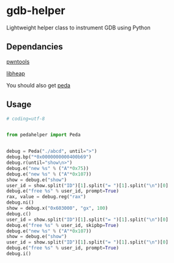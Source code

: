 # gdb-helper
Lightweight helper class to instrument GDB using Python


## Dependancies
[pwntools](https://github.com/Gallopsled/pwntools)

[libheap](https://github.com/cloudburst/libheap)


You should also get [peda](https://github.com/longld/peda)


## Usage
```python
# coding=utf-8


from pedahelper import Peda


debug = Peda("./abcd", until=">")
debug.bp("*0x0000000000400b69")
debug.r(until="show\n>")
debug.e("new %s" % ("A"*0x75))
debug.e("new %s" % ("A"*0x107))
show = debug.e("show")
user_id = show.split("ID")[1].split("= ")[1].split("\n")[0]
debug.e("free %s" % user_id, prompt=True)
rax, value = debug.reg("rax")
debug.ni()
show = debug.x("0x603000", "gx", 100)
debug.c()
user_id = show.split("ID")[1].split("= ")[1].split("\n")[0]
debug.e("free %s" % user_id, skipbp=True)
debug.e("new %s" % ("A"*0x107))
show = debug.e("show")
user_id = show.split("ID")[1].split("= ")[1].split("\n")[0]
debug.e("free %s" % user_id, prompt=True)
debug.i()

```
